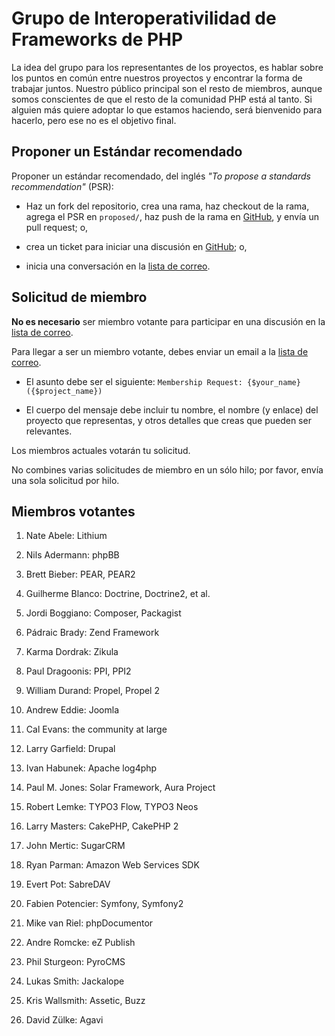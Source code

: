 Grupo de Interoperativilidad de Frameworks de PHP
=================================================

La idea del grupo para los representantes de los proyectos, es hablar sobre los puntos en común entre
nuestros proyectos y encontrar la forma de trabajar juntos. Nuestro público principal son el resto de
miembros, aunque somos conscientes de que el resto de la comunidad PHP está al tanto. Si alguien más
quiere adoptar lo que estamos haciendo, será bienvenido para hacerlo, pero ese no es el objetivo final.

Proponer un Estándar recomendado
--------------------------------

Proponer un estándar recomendado, del inglés *"To propose a standards recommendation"* (PSR):

- Haz un fork del repositorio, crea una rama, haz checkout de la rama, agrega el PSR en `proposed/`, haz
push de la rama en [GitHub][], y envía un pull request; o,

- crea un ticket para iniciar una discusión en [GitHub][]; o,

- inicia una conversación en la [lista de correo][].

[lista de correo]: http://groups.google.com/group/php-fig/
[GitHub]: http://www.github.com

Solicitud de miembro
--------------------

**No es necesario** ser miembro votante para participar en una discusión en la [lista de correo][].

Para llegar a ser un miembro votante, debes enviar un email a la [lista de correo][].

- El asunto debe ser el siguiente: `Membership Request: {$your_name} ({$project_name})`

- El cuerpo del mensaje debe incluir tu nombre, el nombre (y enlace) del proyecto que representas, y otros
  detalles que creas que pueden ser relevantes.
  
Los miembros actuales votarán tu solicitud. 

No combines varias solicitudes de miembro en un sólo hilo; por favor, envía una sola solicitud por hilo.


Miembros votantes
-----------------

1. Nate Abele: Lithium

1. Nils Adermann: phpBB

1. Brett Bieber: PEAR, PEAR2
    
1. Guilherme Blanco: Doctrine, Doctrine2, et al.

1. Jordi Boggiano: Composer, Packagist

1. Pádraic Brady: Zend Framework

1. Karma Dordrak: Zikula

1. Paul Dragoonis: PPI, PPI2

1. William Durand: Propel, Propel 2

1. Andrew Eddie: Joomla

1. Cal Evans: the community at large

1. Larry Garfield: Drupal

1. Ivan Habunek: Apache log4php

1. Paul M. Jones: Solar Framework, Aura Project

1. Robert Lemke: TYPO3 Flow, TYPO3 Neos

1. Larry Masters: CakePHP, CakePHP 2

1. John Mertic: SugarCRM

1. Ryan Parman: Amazon Web Services SDK

1. Evert Pot: SabreDAV

1. Fabien Potencier: Symfony, Symfony2

1. Mike van Riel: phpDocumentor

1. Andre Romcke: eZ Publish

1. Phil Sturgeon: PyroCMS

1. Lukas Smith: Jackalope

1. Kris Wallsmith: Assetic, Buzz

1. David Zülke: Agavi
